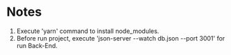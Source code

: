 # Notes

1. Execute 'yarn' command to install node_modules.
2. Before run project, execute 'json-server --watch db.json --port 3001' for run Back-End.